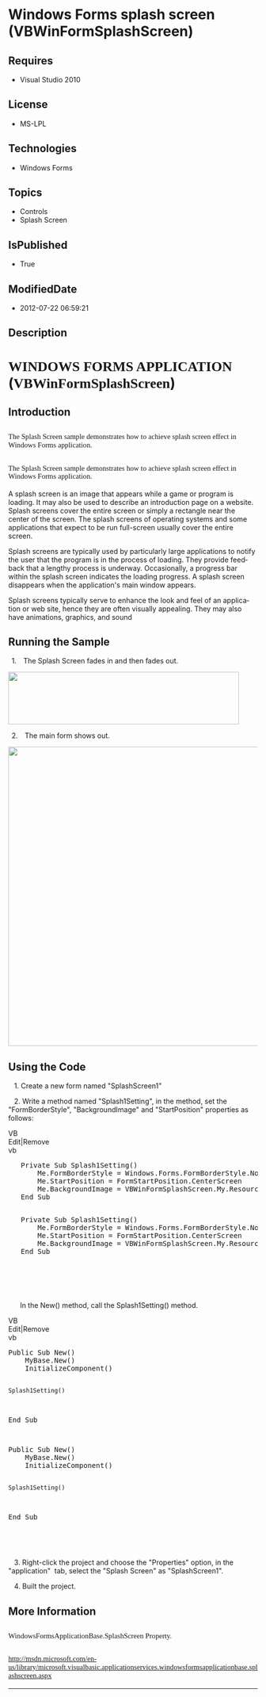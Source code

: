 # Windows Forms splash screen (VBWinFormSplashScreen)
## Requires
* Visual Studio 2010
## License
* MS-LPL
## Technologies
* Windows Forms
## Topics
* Controls
* Splash Screen
## IsPublished
* True
## ModifiedDate
* 2012-07-22 06:59:21
## Description

<h1><span style="font-family:新宋体">WINDOWS FORMS APPLICATION</span> (<span style="font-family:新宋体">VBWinFormSplashScreen</span>)</h1>
<h2>Introduction</h2>
<h2><span style="font-size:11.0pt; line-height:115%; font-family:&quot;Calibri&quot;,&quot;sans-serif&quot;; font-weight:normal">The Splash Screen sample demonstrates how to achieve splash screen effect in Windows Forms application.</span><span style="font-size:11.0pt; line-height:115%; font-family:&quot;Calibri&quot;,&quot;sans-serif&quot;; font-weight:normal">
</span></h2>
<h2><span style="font-size:11.0pt; line-height:115%; font-family:&quot;Calibri&quot;,&quot;sans-serif&quot;; font-weight:normal">The Splash Screen sample demonstrates how to achieve splash screen effect in Windows Forms application.</span><span style="font-size:11.0pt; line-height:115%; font-family:&quot;Calibri&quot;,&quot;sans-serif&quot;; font-weight:normal">
</span></h2>
<p class="MsoNormal"><span style="">A splash screen is an image that appears while a game or program is loading. It may also be used to describe an introduction page on a website. Splash screens cover the entire screen or simply a rectangle near the center
 of the screen. The splash screens of operating systems and some applications that expect to be run full-screen usually cover the entire screen.
</span></p>
<p class="MsoNormal"><span lang="EN" style="">Splash screens are typically used by particularly large applications to notify the user that the program is in the process of loading. They provide feedback that a lengthy process is underway. Occasionally, a
 progress bar within the splash screen indicates the loading progress. A splash screen disappears when the application's main window appears.
</span></p>
<p class="MsoNormal"><span lang="EN" style="">Splash screens typically serve to enhance the look and feel of an application or web
<span class="GramE">site,</span> hence they are often visually appealing. They may also have animations, graphics, and sound</span><span style="">
</span></p>
<h2>Running the Sample</h2>
<p class="MsoListParagraph" style="text-indent:5.0pt"><span style=""><span style="">1.<span style="font:7.0pt &quot;Times New Roman&quot;">&nbsp;&nbsp;&nbsp;&nbsp;&nbsp;
</span></span></span><span style="">The Splash Screen fades in and then fades out.
</span></p>
<p class="MsoNormal"><span style=""><img src="/site/view/file/61551/1/image.png" alt="" width="466" height="106" align="middle">
</span><span style=""></span></p>
<p class="MsoListParagraph" style="text-indent:5.0pt"><span style=""><span style="">2.<span style="font:7.0pt &quot;Times New Roman&quot;">&nbsp;&nbsp;&nbsp;&nbsp;&nbsp;
</span></span></span><span style="">The main form shows out. </span></p>
<p class="MsoNormal"><span style=""><img src="/site/view/file/61552/1/image.png" alt="" width="720" height="604" align="middle">
</span><span style=""></span></p>
<h2>Using the Code</h2>
<p class="MsoNormal"><span style="">&nbsp;&nbsp; </span>1. Create a new form named &quot;SplashScreen1&quot;</p>
<p class="MsoNormal"><span style="">&nbsp;&nbsp; </span>2. Write a method named &quot;Splash1Setting&quot;, in the method, set the &quot;FormBorderStyle&quot;, &quot;BackgroundImage&quot; and &quot;StartPosition&quot; properties as follows:<span style="">&nbsp;&nbsp;&nbsp;&nbsp;&nbsp;
</span></p>
<div class="scriptcode">
<div class="pluginEditHolder" pluginCommand="mceScriptCode">
<div class="title"><span>VB</span></div>
<div class="pluginLinkHolder"><span class="pluginEditHolderLink">Edit</span>|<span class="pluginRemoveHolderLink">Remove</span>
</div>
<span class="hidden">vb</span>
<pre class="hidden">
   Private Sub Splash1Setting()
       Me.FormBorderStyle = Windows.Forms.FormBorderStyle.None
       Me.StartPosition = FormStartPosition.CenterScreen
       Me.BackgroundImage = VBWinFormSplashScreen.My.Resources.SplashImage
   End Sub

</pre>
<pre id="codePreview" class="vb">
   Private Sub Splash1Setting()
       Me.FormBorderStyle = Windows.Forms.FormBorderStyle.None
       Me.StartPosition = FormStartPosition.CenterScreen
       Me.BackgroundImage = VBWinFormSplashScreen.My.Resources.SplashImage
   End Sub

</pre>
</div>
</div>
<div class="endscriptcode">&nbsp;</div>
<p class="MsoNormal"><span style="">&nbsp;&nbsp;&nbsp; </span></p>
<p class="MsoNormal"><span style="">&nbsp;</span><span style="">&nbsp;&nbsp;&nbsp;&nbsp;
</span>In the New() method, call the Splash1Setting() method.<span style=""> </span>
</p>
<div class="scriptcode">
<div class="pluginEditHolder" pluginCommand="mceScriptCode">
<div class="title"><span>VB</span></div>
<div class="pluginLinkHolder"><span class="pluginEditHolderLink">Edit</span>|<span class="pluginRemoveHolderLink">Remove</span>
</div>
<span class="hidden">vb</span>
<pre class="hidden">
Public Sub New()
    MyBase.New()
    InitializeComponent()


    Splash1Setting()
End Sub

</pre>
<pre id="codePreview" class="vb">
Public Sub New()
    MyBase.New()
    InitializeComponent()


    Splash1Setting()
End Sub

</pre>
</div>
</div>
<div class="endscriptcode">&nbsp;</div>
<p class="MsoNormal"><span style=""></span></p>
<p class="MsoNormal"><span style="">&nbsp;&nbsp; </span>3. Right-click the project and choose the &quot;Properties&quot; option, in the &quot;application<span class="GramE">&quot;<span style="">&nbsp;
</span>tab</span>, select the &quot;Splash Screen&quot; as &quot;SplashScreen1&quot;.</p>
<p class="MsoNormal"><span style="">&nbsp;&nbsp; </span>4. Built the project.<span style="">
</span></p>
<h2>More Information<span style="font-size:11.0pt; line-height:115%; font-family:&quot;Calibri&quot;,&quot;sans-serif&quot;; font-weight:normal">
</span></h2>
<h2><span class="SpellE"><span style="font-size:11.0pt; line-height:115%; font-family:&quot;Calibri&quot;,&quot;sans-serif&quot;; font-weight:normal">WindowsFormsApplicationBase.SplashScreen</span></span><span style="font-size:11.0pt; line-height:115%; font-family:&quot;Calibri&quot;,&quot;sans-serif&quot;; font-weight:normal">
 Property. </span></h2>
<h2><span style="font-size:11.0pt; line-height:115%; font-family:&quot;Calibri&quot;,&quot;sans-serif&quot;; font-weight:normal"><a href="http://msdn.microsoft.com/en-us/library/microsoft.visualbasic.applicationservices.windowsformsapplicationbase.splashscreen.aspx">http://msdn.microsoft.com/en-us/library/microsoft.visualbasic.applicationservices.windowsformsapplicationbase.splashscreen.aspx</a>
</span></h2>
<hr>
<div><a href="http://go.microsoft.com/?linkid=9759640" style="margin-top:3px"><img alt="" src="http://bit.ly/onecodelogo">
</a></div>
